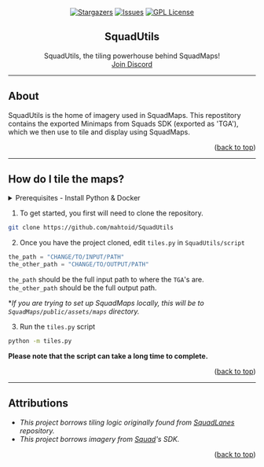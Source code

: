 <div align="center">

[![Stargazers][stars-shield]][stars-url]
[![Issues][issues-shield]][issues-url]
[![GPL License][license-shield]][license-url]

  <h2>SquadUtils</h2>
  <p>
      SquadUtils, the tiling powerhouse behind SquadMaps!
      <br />
      <a href="https://discord.mahto.id/">Join Discord</a>
  </p>
</div>

---

## About

SquadUtils is the home of imagery used in SquadMaps. This repostitory contains the exported Minimaps from Squads SDK (exported as 'TGA'), which we then use to tile and display using SquadMaps. 

<p align="right">(<a href="#top">back to top</a>)</p>

---

## How do I tile the maps?

<details><summary>Prerequisites - Install Python & Docker</summary>
Install python & docker kthx
</details>

1. To get started, you first will need to clone the repository.

```sh
git clone https://github.com/mahtoid/SquadUtils
```

2. Once you have the project cloned, edit `tiles.py` in `SquadUtils/script`

```py
the_path = "CHANGE/TO/INPUT/PATH"
the_other_path = "CHANGE/TO/OUTPUT/PATH"
```

`the_path` should be the full input path to where the `TGA`'s are. <br/>
`the_other_path` should be the full output path.

**If you are trying to set up SquadMaps locally, this will be to `SquadMaps/public/assets/maps` directory.*

3. Run the `tiles.py` script

```sh
python -m tiles.py
```

**Please note that the script can take a long time to complete.**

<p align="right">(<a href="#top">back to top</a>)</p>

---

## Attributions

- _This project borrows tiling logic originally found from [SquadLanes](https://github.com/w4rum/SquadLanes) repository._
- _This project borrows imagery from [Squad](https://joinsquad.com)'s SDK._

<p align="right">(<a href="#top">back to top</a>)</p>

<!-- LINK DUMP -->

[stars-shield]: https://img.shields.io/github/stars/mahtoid/SquadUtils?style=for-the-badge
[stars-url]: https://github.com/mahtoid/SquadUtils/stargazers
[issues-shield]: https://img.shields.io/github/issues/mahtoid/SquadUtils?style=for-the-badge
[issues-url]: https://github.com/mahtoid/SquadUtils/issues
[license-shield]: https://img.shields.io/github/license/mahtoid/SquadUtils?style=for-the-badge
[license-url]: https://github.com/mahtoid/SquadUtils/blob/master/LICENSE
[github-url]: https://github.com/mahtoid/SquadUtils/
